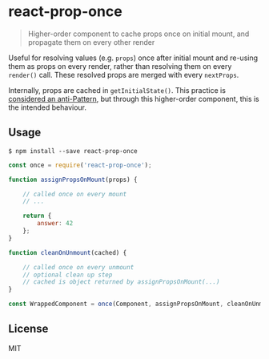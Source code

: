 # react-prop-once

> Higher-order component to cache props once on initial mount, and propagate them on every other render

Useful for resolving values (e.g. `props`) once after initial mount and re-using them as props on every render, rather than resolving them on every `render()` call. These resolved props are merged with every `nextProps`.

Internally, props are cached in `getInitialState()`. This practice is [considered an anti-Pattern](https://facebook.github.io/react/tips/props-in-getInitialState-as-anti-pattern.html), but through this higher-order component, this is the intended behaviour.

## Usage

```
$ npm install --save react-prop-once
```

```js
const once = require('react-prop-once');

function assignPropsOnMount(props) {

    // called once on every mount
    // ...

    return {
        answer: 42
    };
}

function cleanOnUnmount(cached) {

    // called once on every unmount
    // optional clean up step
    // cached is object returned by assignPropsOnMount(...)
}

const WrappedComponent = once(Component, assignPropsOnMount, cleanOnUnmount);
```


## License

MIT
